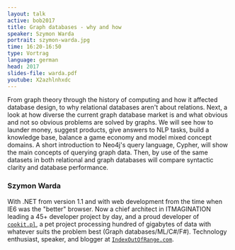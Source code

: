 ```yaml
---
layout: talk
active: bob2017
title: Graph databases - why and how
speaker: Szymon Warda
portrait: szymon-warda.jpg
time: 16:20-16:50
type: Vortrag
language: german
head: 2017
slides-file: warda.pdf
youtube: X2azhlnhxdc
---
```


From graph theory through the history of computing and how it affected
database design, to why relational databases aren't about relations.
Next, a look at how diverse the current graph database market is and what
obvious and not so obvious problems are solved by graphs. We will see how
to launder money, suggest products, give answers to NLP tasks, build a
knowledge base, balance a game economy and model mixed concept domains. A
short introduction to Neo4j's query language, Cypher, will show the main
concepts of querying graph data. Then, by use of the same datasets in both
relational and graph databases will compare syntactic clarity and database
performance.

### Szymon Warda

With .NET from version 1.1 and with web development from the time when
IE6 was the "better" browser. Now a chief architect in ITMAGINATION
leading a 45+ developer project by day, and a proud developer
of [`cookit.pl`](http://cookit.pl), a pet project processing hundred
of gigabytes of data with whatever suits the problem best (Graph
databases/ML/C#/F#). Technology enthusiast, speaker, and blogger
at [`IndexOutOfRange.com`](http://IndexOutOfRange.com/).
